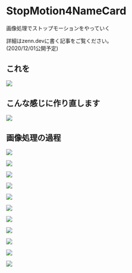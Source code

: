 # StopMotion4NameCard
画像処理でストップモーションをやっていく

詳細はzenn.devに書く記事をご覧ください。\
(2020/12/01公開予定)

## これを
![](https://media2.giphy.com/media/2iqIYEL0jMCO0r6fIL/giphy.gif)

## こんな感じに作り直します
![](output_movies/namecard.gif)

## 画像処理の過程

![](output_images/process/img.png)

![](output_images/process/img_gray.png)

![](output_images/process/img_LoG.png)

![](output_images/process/img_hrz.png)

![](output_images/process/img_vrt.png)

![](output_images/process/img_mul.png)

![](output_images/process/img_corner.png)

![](output_images/process/img_positioned.png)

![](output_images/process/img_cropped.png)

![](output_images/process/img_resized.png)

![](output_images/process/img_coloraligned.png)
